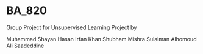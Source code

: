 # BA_820
Group Project for Unsupervised Learning
Project by 

Muhammad Shayan Hasan Irfan Khan
Shubham Mishra
Sulaiman Alhomoud
Ali Saadeddine
